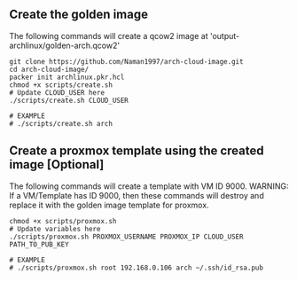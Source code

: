 ## Create the golden image

The following commands will create a qcow2 image at 'output-archlinux/golden-arch.qcow2'

```
git clone https://github.com/Naman1997/arch-cloud-image.git
cd arch-cloud-image/
packer init archlinux.pkr.hcl
chmod +x scripts/create.sh
# Update CLOUD_USER here
./scripts/create.sh CLOUD_USER
```

```
# EXAMPLE
# ./scripts/create.sh arch
```

## Create a proxmox template using the created image [Optional]
The following commands will create a template with VM ID 9000.
WARNING: If a VM/Template has ID 9000, then these commands will destroy and replace it with the golden image template for proxmox.
```
chmod +x scripts/proxmox.sh
# Update variables here
./scripts/proxmox.sh PROXMOX_USERNAME PROXMOX_IP CLOUD_USER PATH_TO_PUB_KEY
```

```
# EXAMPLE
# ./scripts/proxmox.sh root 192.168.0.106 arch ~/.ssh/id_rsa.pub
```